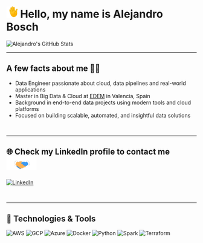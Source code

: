 # <img src=".images/hola.gif" width="30px"> Hello, my name is **Alejandro Bosch**

![Alejandro's GitHub Stats](https://github-readme-stats.vercel.app/api?username=Alejbc27&show_icons=true&theme=default)

---

## A few facts about me 👨‍💻

- Data Engineer passionate about cloud, data pipelines and real-world applications  
- Master in Big Data & Cloud at [EDEM](https://edem.eu/master-big-data-analytics/) in Valencia, Spain  
- Background in end-to-end data projects using modern tools and cloud platforms  
- Focused on building scalable, automated, and insightful data solutions  

<br>

---

## 🌐 Check my LinkedIn profile to contact me <img src=".images/handshake.gif" width ="80">

[<img alt="LinkedIn" width="60px" src="https://img.icons8.com/color/48/linkedin.png" />](https://www.linkedin.com/in/alejandroboschcervera/)

<br>

---

## 🧰 Technologies & Tools

<p align="left">
  <img src="https://img.icons8.com/color/48/000000/amazon-web-services.png" alt="AWS" width="40" />
  <img src="https://img.icons8.com/color/48/000000/google-cloud.png" alt="GCP" width="40" />
  <img src="https://upload.wikimedia.org/wikipedia/commons/a/a8/Microsoft_Azure_Logo.svg" alt="Azure" width="40" />
  <img src="https://img.icons8.com/color/48/000000/docker.png" alt="Docker" width="40" />
  <img src="https://img.icons8.com/color/48/000000/python--v1.png" alt="Python" width="40" />
  <img src="https://upload.wikimedia.org/wikipedia/commons/f/f3/Apache_Spark_logo.svg" alt="Spark" width="80" />
  <img src="https://www.vectorlogo.zone/logos/terraformio/terraformio-icon.svg" alt="Terraform" width="40" />
</p>

<br>
